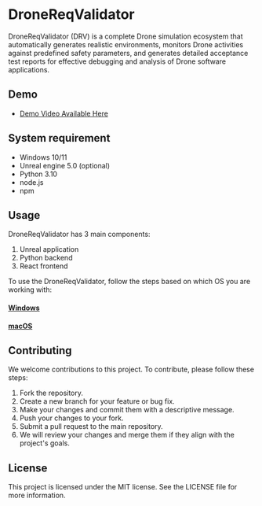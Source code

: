 # DroneReqValidator

DroneReqValidator (DRV) is a complete Drone simulation ecosystem that automatically generates realistic environments, monitors Drone activities against predefined safety parameters, and generates detailed acceptance test reports for effective debugging and analysis of Drone software applications. 

## Demo

- [Demo Video Available Here](https://www.youtube.com/watch?v=Fd9ft55gbO8)


## System requirement
- Windows 10/11
- Unreal engine 5.0 (optional)
- Python 3.10
- node.js
- npm


## Usage

DroneReqValidator has 3 main components:
1. Unreal application
2. Python backend
3. React frontend

To use the DroneReqValidator, follow the steps based on which OS you are working with:
#### [Windows](docs/windowsinstallation.md)
#### [macOS](docs/macinstallation.md)

## Contributing

We welcome contributions to this project. To contribute, please follow these steps:

1. Fork the repository.
2. Create a new branch for your feature or bug fix.
3. Make your changes and commit them with a descriptive message.
4. Push your changes to your fork.
5. Submit a pull request to the main repository.
6. We will review your changes and merge them if they align with the project's goals.

## License
This project is licensed under the MIT  license. See the LICENSE file for more information.
